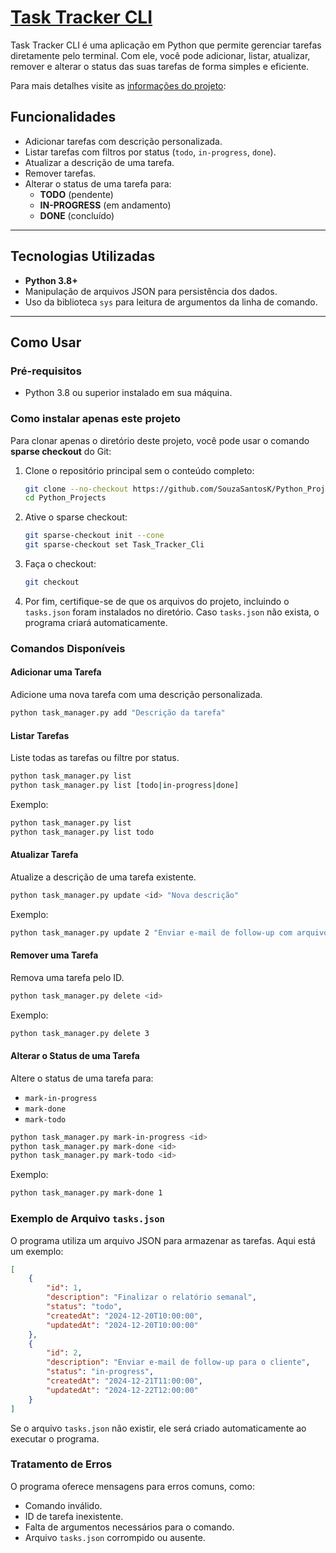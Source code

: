 # [Task Tracker CLI](https://roadmap.sh/projects/task-tracker)

Task Tracker CLI é uma aplicação em Python que permite gerenciar tarefas diretamente pelo terminal. Com ele, você pode adicionar, listar, atualizar, remover e alterar o status das suas tarefas de forma simples e eficiente.

Para mais detalhes visite as [informações do projeto](https://roadmap.sh/projects/task-tracker): 


## Funcionalidades

- Adicionar tarefas com descrição personalizada.
- Listar tarefas com filtros por status (`todo`, `in-progress`, `done`).
- Atualizar a descrição de uma tarefa.
- Remover tarefas.
- Alterar o status de uma tarefa para:
  - **TODO** (pendente)
  - **IN-PROGRESS** (em andamento)
  - **DONE** (concluído)

---

## Tecnologias Utilizadas

- **Python 3.8+**
- Manipulação de arquivos JSON para persistência dos dados.
- Uso da biblioteca `sys` para leitura de argumentos da linha de comando.

---

## Como Usar

### Pré-requisitos

- Python 3.8 ou superior instalado em sua máquina.

### Como instalar apenas este projeto
Para clonar apenas o diretório deste projeto, você pode usar o comando **sparse checkout** do Git:

1. Clone o repositório principal sem o conteúdo completo:
   ```bash
   git clone --no-checkout https://github.com/SouzaSantosK/Python_Projects.git
   cd Python_Projects
   ```
2. Ative o sparse checkout:
   ```bash
   git sparse-checkout init --cone
   git sparse-checkout set Task_Tracker_Cli
   ```
3. Faça o checkout:
   ```bash
   git checkout
   ```
5. Por fim, certifique-se de que os arquivos do projeto, incluindo o `tasks.json` foram instalados no diretório. Caso `tasks.json` não exista, o programa criará automaticamente.


### Comandos Disponíveis

#### Adicionar uma Tarefa
Adicione uma nova tarefa com uma descrição personalizada.
```bash
python task_manager.py add "Descrição da tarefa"
```

#### Listar Tarefas
Liste todas as tarefas ou filtre por status.
```bash
python task_manager.py list
python task_manager.py list [todo|in-progress|done]
```
Exemplo:
```bash
python task_manager.py list
python task_manager.py list todo
```

#### Atualizar Tarefa
Atualize a descrição de uma tarefa existente.
```bash
python task_manager.py update <id> "Nova descrição"
```
Exemplo:
```bash
python task_manager.py update 2 "Enviar e-mail de follow-up com arquivo anexo"
```

#### Remover uma Tarefa
Remova uma tarefa pelo ID.
```bash
python task_manager.py delete <id>
```
Exemplo:
```bash
python task_manager.py delete 3
```

#### Alterar o Status de uma Tarefa
Altere o status de uma tarefa para:
- `mark-in-progress`
- `mark-done`
- `mark-todo`

```bash
python task_manager.py mark-in-progress <id>
python task_manager.py mark-done <id>
python task_manager.py mark-todo <id>
```
Exemplo:
```bash
python task_manager.py mark-done 1
```

### Exemplo de Arquivo `tasks.json`
O programa utiliza um arquivo JSON para armazenar as tarefas. Aqui está um exemplo:
```json
[
    {
        "id": 1,
        "description": "Finalizar o relatório semanal",
        "status": "todo",
        "createdAt": "2024-12-20T10:00:00",
        "updatedAt": "2024-12-20T10:00:00"
    },
    {
        "id": 2,
        "description": "Enviar e-mail de follow-up para o cliente",
        "status": "in-progress",
        "createdAt": "2024-12-21T11:00:00",
        "updatedAt": "2024-12-22T12:00:00"
    }
]
```
Se o arquivo `tasks.json` não existir, ele será criado automaticamente ao executar o programa.

### Tratamento de Erros
O programa oferece mensagens para erros comuns, como:
- Comando inválido.
- ID de tarefa inexistente.
- Falta de argumentos necessários para o comando.
- Arquivo `tasks.json` corrompido ou ausente.
